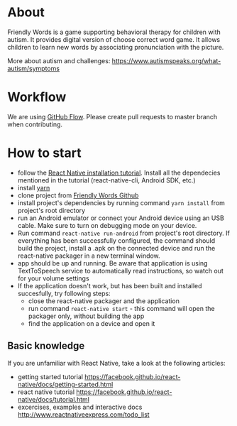 # About
Friendly Words is a game supporting behavioral therapy for children with autism. It provides digital version of choose correct word game.
It allows children to learn new words by associating pronunciation with the picture.

More about autism and challenges: https://www.autismspeaks.org/what-autism/symptoms

# Workflow
We are using [GitHub Flow](https://guides.github.com/introduction/flow/). Please create pull requests to master branch when contributing.

# How to start
* follow the [React Native installation tutorial](https://facebook.github.io/react-native/docs/getting-started). Install all the dependecies mentioned in the tutorial (react-native-cli, Android SDK, etc.) 
* install [yarn](https://yarnpkg.com/lang/en/)
* clone project from [Friendly Words Github](https://github.com/autyzm-pg/friendly-words)
* install project's dependencies by running command `yarn install` from project's root directory
* run an Android emulator or connect your Android device using an USB cable. Make sure to turn on debugging mode on your device.
* Run command `react-native run-android` from project's root directory. If everything has been successfully configured, the command should build the project, install a .apk on the connected device and run the react-native packager in a new terminal window.
* app should be up and running. Be aware that application is using TextToSpeech service to automatically read instructions, so watch out for your volume settings
* If the application doesn't work, but has been built and installed succesfully, try following steps:
  * close the react-native packager and the application
  * run command `react-native start` - this command will open the packager only, without building the app
  * find the application on a device and open it

## Basic knowledge 
If you are unfamiliar with React Native, take a look at the following articles:
 * getting started tutorial 
 https://facebook.github.io/react-native/docs/getting-started.html
 * react native tutorial 
 https://facebook.github.io/react-native/docs/tutorial.html
 * excercises, examples and interactive docs 
 http://www.reactnativeexpress.com/todo_list
 

